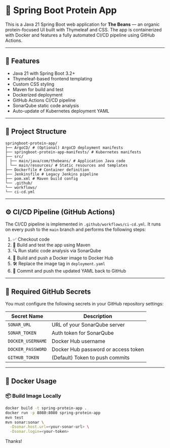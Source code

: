 # 🌱 Spring Boot Protein App

This is a Java 21 Spring Boot web application for **The Beans** — an organic protein-focused UI built with Thymeleaf and CSS. The app is containerized with Docker and features a fully automated CI/CD pipeline using GitHub Actions.

---

## 🚀 Features

- Java 21 with Spring Boot 3.2+
- Thymeleaf-based frontend templating
- Custom CSS styling
- Maven for build and test
- Dockerized deployment
- GitHub Actions CI/CD pipeline
- SonarQube static code analysis
- Auto-update of Kubernetes deployment YAML

---

## 📁 Project Structure

```
springboot-protein-app/
├── ArgoCD/ # (Optional) ArgoCD deployment manifests
├── springboot-protein-app-manifests/ # Kubernetes manifests
├── src/
│ ├── main/java/com/thebeans/ # Application Java code
│ └── main/resources/ # Static resources and templates
├── Dockerfile # Container definition
├── Jenkinsfile # Legacy Jenkins pipeline
├── pom.xml # Maven build config
└── .github/
└── workflows/
└── ci-cd.yml 
```

---

## ⚙️ CI/CD Pipeline (GitHub Actions)

The CI/CD pipeline is implemented in `.github/workflows/ci-cd.yml`. It runs on every push to the `main` branch and performs the following steps:

1. ✅ Checkout code
2. 🧪 Build and test the app using Maven
3. 🔍 Run static code analysis via SonarQube
4. 🐳 Build and push a Docker image to Docker Hub
5. 🛠️ Replace the image tag in `deployment.yaml`
6. 🔁 Commit and push the updated YAML back to GitHub

---

## 🔐 Required GitHub Secrets

You must configure the following secrets in your GitHub repository settings:

| Secret Name       | Description                          |
|-------------------|--------------------------------------|
| `SONAR_URL`       | URL of your SonarQube server         |
| `SONAR_TOKEN`     | Auth token for SonarQube             |
| `DOCKER_USERNAME` | Docker Hub username                  |
| `DOCKER_PASSWORD` | Docker Hub password or access token  |
| `GITHUB_TOKEN`    | (Default) Token to push commits      |

---

## 🐳 Docker Usage

### 📦 Build Image Locally

```bash
docker build -t spring-protein-app .
docker run -p 8080:8080 spring-protein-app
mvn test
mvn sonar:sonar \
  -Dsonar.host.url=<your-sonar-url> \
  -Dsonar.login=<your-token>
```

Thanks!
